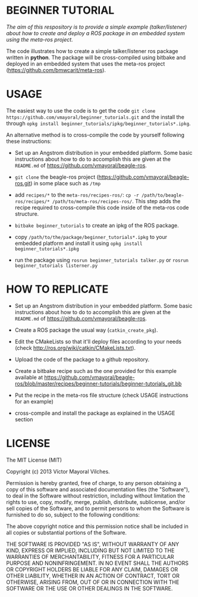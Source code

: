 BEGINNER TUTORIAL
==================

*The aim of this respository is to provide a simple example (talker/listener) about how to 
create and deploy a ROS package in an embedded system using the meta-ros project.*


The code illustrates how to create a simple talker/listener ros package written in **python**.
The package will be cross-compiled using bitbake and deployed in an embedded system
that uses the meta-ros project (https://github.com/bmwcarit/meta-ros).

USAGE
=====

The easiest way to use the code is to get the code `git clone https://github.com/vmayoral/beginner_tutorials.git` and the install the through `opkg install beginner_tutorials/ipkg/beginner_tutorials*.ipkg`.

An alternative method is to cross-compile the code by yourself following these instructions:

* Set up an Angstrom distribution in your embedded platform. Some basic instructions about how to do to accomplish this are given at the `README.md`
of https://github.com/vmayoral/beagle-ros.

* `git clone` the beagle-ros project (https://github.com/vmayoral/beagle-ros.git) in some place such as `/tmp`

* add `recipes/*` to the `meta-ros/recipes-ros/`: `cp -r /path/to/beagle-ros/recipes/* /path/to/meta-ros/recipes-ros/`. This step adds the recipe required to cross-compile this code inside of the meta-ros code structure.

* `bitbake beginner_tutorials` to create an ipkg of the ROS package.

* copy `/path/to/the/package/beginner_tutorials*.ipkg` to your embedded platform and install it using `opkg install beginner_tutorials*.ipkg`

* run the package using `rosrun beginner_tutorials talker.py` or `rosrun beginner_tutorials listerner.py`

HOW TO REPLICATE
===================

* Set up an Angstrom distribution in your embedded platform. Some basic instructions about how to do to accomplish this are given at the `README.md`
of https://github.com/vmayoral/beagle-ros.

* Create a ROS package the usual way (`catkin_create_pkg`).

* Edit the CMakeLists so that it'll deploy files according to your needs (check http://ros.org/wiki/catkin/CMakeLists.txt).

* Upload the code of the package to a github repository.

* Create a bitbake recipe such as the one provided for this example available at https://github.com/vmayoral/beagle-ros/blob/master/recipes/beginner-tutorials/beginner-tutorials_git.bb

* Put the recipe in the meta-ros file structure (check USAGE instructions for an example)

* cross-compile and install the package as explained in the USAGE section 

LICENSE
=======

The MIT License (MIT)

Copyright (c) 2013 Víctor Mayoral Vilches.

Permission is hereby granted, free of charge, to any person obtaining a copy of this software and associated documentation files (the "Software"), to deal in the Software without restriction, including without limitation the rights to use, copy, modify, merge, publish, distribute, sublicense, and/or sell copies of the Software, and to permit persons to whom the Software is furnished to do so, subject to the following conditions:

The above copyright notice and this permission notice shall be included in all copies or substantial portions of the Software.

THE SOFTWARE IS PROVIDED "AS IS", WITHOUT WARRANTY OF ANY KIND, EXPRESS OR IMPLIED, INCLUDING BUT NOT LIMITED TO THE WARRANTIES OF MERCHANTABILITY, FITNESS FOR A PARTICULAR PURPOSE AND NONINFRINGEMENT. IN NO EVENT SHALL THE AUTHORS OR COPYRIGHT HOLDERS BE LIABLE FOR ANY CLAIM, DAMAGES OR OTHER LIABILITY, WHETHER IN AN ACTION OF CONTRACT, TORT OR OTHERWISE, ARISING FROM, OUT OF OR IN CONNECTION WITH THE SOFTWARE OR THE USE OR OTHER DEALINGS IN THE SOFTWARE.
